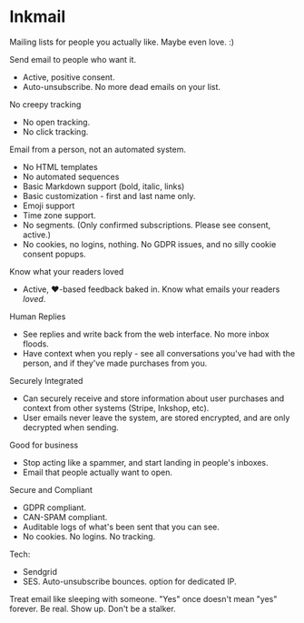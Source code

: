 # Inkmail

Mailing lists for people you actually like.  Maybe even love. :)

Send email to people who want it.
- Active, positive consent.
- Auto-unsubscribe.  No more dead emails on your list.

No creepy tracking
- No open tracking.
- No click tracking.

Email from a person, not an automated system.
- No HTML templates
- No automated sequences
- Basic Markdown support (bold, italic, links)
- Basic customization - first and last name only.
- Emoji support
- Time zone support.
- No segments.  (Only confirmed subscriptions. Please see consent, active.)
- No cookies, no logins, nothing.  No GDPR issues, and no silly cookie consent popups.

Know what your readers loved
- Active, ❤️-based feedback baked in.  Know what emails your readers _loved_.

Human Replies
- See replies and write back from the web interface.  No more inbox floods.
- Have context when you reply - see all conversations you've had with the person, and if they've made purchases from you.

Securely Integrated
- Can securely receive and store information about user purchases and context from other systems (Stripe, Inkshop, etc).
- User emails never leave the system, are stored encrypted, and are only decrypted when sending.

Good for business
- Stop acting like a spammer, and start landing in people's inboxes.
- Email that people actually want to open.


Secure and Compliant
- GDPR compliant.
- CAN-SPAM compliant.
- Auditable logs of what's been sent that you can see.
- No cookies. No logins. No tracking.


Tech:
- Sendgrid
- SES. Auto-unsubscribe bounces.
    option for dedicated IP.  



Treat email like sleeping with someone.  "Yes" once doesn't mean "yes" forever.
Be real.
Show up.
Don't be a stalker.

